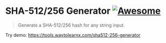 # SHA-512/256 Generator [![Awesome](https://cdn.rawgit.com/sindresorhus/awesome/d7305f38d29fed78fa85652e3a63e154dd8e8829/media/badge.svg)](https://github.com/sindresorhus/awesome)

>Generate a SHA-512/256 hash for any string input.

Try demo: https://tools.waytolearnx.com/sha512-256-generator
